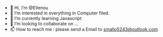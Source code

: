 - 👋 Hi, I’m @Ellenou
- 👀 I’m interested in everything in Computer filed.
- 🌱 I’m currently learning Javascript
- 💞️ I’m looking to collaborate on ...
- 📫 How to reach me : please send a Email to smallo5243@outlook.com

<!---
Ellenou/Ellenou is a ✨ special ✨ repository because its `README.md` (this file) appears on your GitHub profile.
You can click the Preview link to take a look at your changes.
--->
